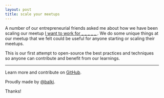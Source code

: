 ```yaml
---
layout: post
title: scale your meetups
---
```


A number of our entrepreneurial friends asked me about how we have been scaling our 
meetup [I want to work for _ _ _ _ _ ](http://www.balki.io/meetup).  We do some unique
things at our meetup that we felt could be useful for anyone starting or scaling
their meetups.

This is our first attempt to open-source the best practices and techniques so anyone
can contribute and benefit from our learnings.

-----
Learn more and contribute on [GitHub](https://github.com/balki-server/scale-meetups).

Proudly made by <a href="https://twitter.com/balki" target="_blank">@balki</a>.

Thanks!
